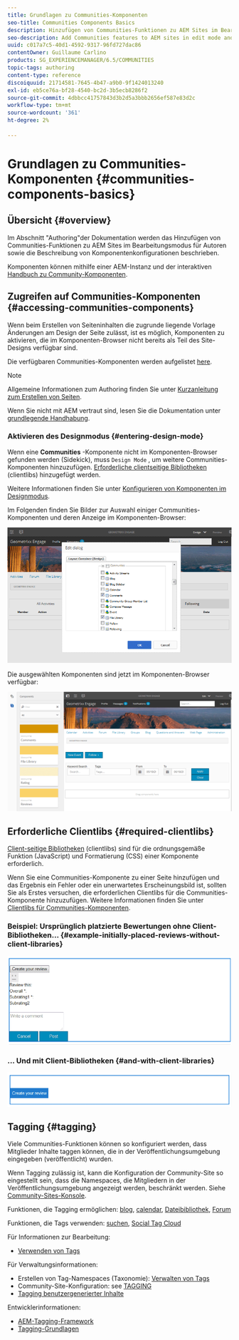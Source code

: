 ```yaml
---
title: Grundlagen zu Communities-Komponenten
seo-title: Communities Components Basics
description: Hinzufügen von Communities-Funktionen zu AEM Sites im Bearbeitungsmodus und Konfigurieren von Komponenten
seo-description: Add Communities features to AEM sites in edit mode and configure components
uuid: c017a7c5-40d1-4592-9317-96fd727dac86
contentOwner: Guillaume Carlino
products: SG_EXPERIENCEMANAGER/6.5/COMMUNITIES
topic-tags: authoring
content-type: reference
discoiquuid: 21714581-7645-4b47-a9b0-9f1424013240
exl-id: eb5ce76a-bf28-4540-bc2d-3b5ecb8286f2
source-git-commit: 4dbbcc41757843d3b2d5a3bbb2656ef587e83d2c
workflow-type: tm+mt
source-wordcount: '361'
ht-degree: 2%

---
```


# Grundlagen zu Communities-Komponenten {#communities-components-basics}

## Übersicht {#overview}

Im Abschnitt &quot;Authoring&quot;der Dokumentation werden das Hinzufügen von Communities-Funktionen zu AEM Sites im Bearbeitungsmodus für Autoren sowie die Beschreibung von Komponentenkonfigurationen beschrieben.

Komponenten können mithilfe einer AEM-Instanz und der interaktiven [Handbuch zu Community-Komponenten](components-guide.md).

## Zugreifen auf Communities-Komponenten {#accessing-communities-components}

Wenn beim Erstellen von Seiteninhalten die zugrunde liegende Vorlage Änderungen am Design der Seite zulässt, ist es möglich, Komponenten zu aktivieren, die im Komponenten-Browser nicht bereits als Teil des Site-Designs verfügbar sind.

Die verfügbaren Communities-Komponenten werden aufgelistet [here](author-communities.md#available-communities-components).

>[!NOTE]
>
>Allgemeine Informationen zum Authoring finden Sie unter [Kurzanleitung zum Erstellen von Seiten](../../help/sites-authoring/qg-page-authoring.md).
>
>Wenn Sie nicht mit AEM vertraut sind, lesen Sie die Dokumentation unter [grundlegende Handhabung](../../help/sites-authoring/basic-handling.md).

### Aktivieren des Designmodus {#entering-design-mode}

Wenn eine **Communities** -Komponente nicht im Komponenten-Browser gefunden werden (Sidekick), muss `Design Mode` , um weitere Communities-Komponenten hinzuzufügen. [Erforderliche clientseitige Bibliotheken](#required-clientlibs) (clientlibs) hinzugefügt werden.

Weitere Informationen finden Sie unter [Konfigurieren von Komponenten im Designmodus](../../help/sites-authoring/default-components-designmode.md).

Im Folgenden finden Sie Bilder zur Auswahl einiger Communities-Komponenten und deren Anzeige im Komponenten-Browser:

![component-design](assets/component-design.png)

Die ausgewählten Komponenten sind jetzt im Komponenten-Browser verfügbar:

![component-design1](assets/component-design1.png)

## Erforderliche Clientlibs {#required-clientlibs}

[Client-seitige Bibliotheken](../../help/sites-developing/clientlibs.md) (clientlibs) sind für die ordnungsgemäße Funktion (JavaScript) und Formatierung (CSS) einer Komponente erforderlich.

Wenn Sie eine Communities-Komponente zu einer Seite hinzufügen und das Ergebnis ein Fehler oder ein unerwartetes Erscheinungsbild ist, sollten Sie als Erstes versuchen, die erforderlichen Clientlibs für die Communities-Komponente hinzuzufügen. Weitere Informationen finden Sie unter [Clientlibs für Communities-Komponenten](clientlibs.md).

### Beispiel: Ursprünglich platzierte Bewertungen ohne Client-Bibliotheken... {#example-initially-placed-reviews-without-client-libraries}

![clientlibs1](assets/clientlibs1.png)

### ... Und mit Client-Bibliotheken {#and-with-client-libraries}

![clientlibs2](assets/clientlibs2.png)

## Tagging {#tagging}

Viele Communities-Funktionen können so konfiguriert werden, dass Mitglieder Inhalte taggen können, die in der Veröffentlichungsumgebung eingegeben (veröffentlicht) wurden.

Wenn Tagging zulässig ist, kann die Konfiguration der Community-Site so eingestellt sein, dass die Namespaces, die Mitgliedern in der Veröffentlichungsumgebung angezeigt werden, beschränkt werden. Siehe [Community-Sites-Konsole](sites-console.md#tagging).

Funktionen, die Tagging ermöglichen: [blog](blog-feature.md), [calendar](calendar.md), [Dateibibliothek](file-library.md), [Forum](forum.md)

Funktionen, die Tags verwenden: [suchen](search.md), [Social Tag Cloud](tagcloud.md)

Für Informationen zur Bearbeitung:

* [Verwenden von Tags](../../help/sites-authoring/tags.md)

Für Verwaltungsinformationen:

* Erstellen von Tag-Namespaces (Taxonomie): [Verwalten von Tags](../../help/sites-administering/tags.md)
* Community-Site-Konfiguration: see [TAGGING](sites-console.md#tagging)
* [Tagging benutzergenerierter Inhalte](../../help/sites-authoring/tags.md)

Entwicklerinformationen:

* [AEM-Tagging-Framework](../../help/sites-developing/framework.md)
* [Tagging-Grundlagen](tag.md)

